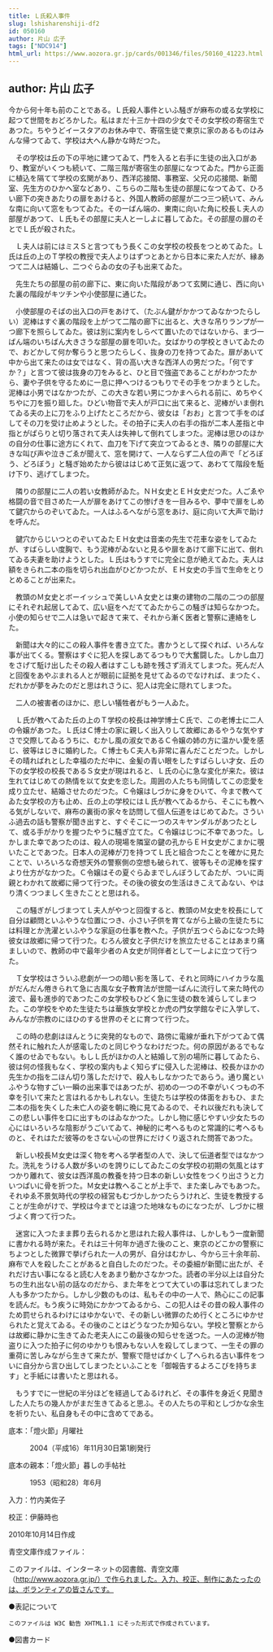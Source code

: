 ```yaml
---
title: Ｌ氏殺人事件
slug: lshisharenshiji-df2
id: 050160
author: 片山 広子
tags: ["NDC914"]
html_url: https://www.aozora.gr.jp/cards/001346/files/50160_41223.html
---
```


## author: 片山 広子

今から何十年も前のことである。Ｌ氏殺人事件といふ騒ぎが麻布の或る女学校に起つて世間をおどろかした。私はまだ十三か十四の少女でその女学校の寄宿生であつた。ちやうどイースタアのお休み中で、寄宿生徒で東京に家のあるものはみんな帰つてゐて、学校は大へん静かな時だつた。

　その学校は丘の下の平地に建つてゐて、門を入ると右手に生徒の出入口があり、教室がいくつも続いて、二階三階が寄宿生の部屋になつてゐた。門から正面に植込を隔てて学校の玄関があり、西洋応接間、事務室、父兄の応接間、新聞室、先生方のひかへ室などあり、こちらの二階も生徒の部屋になつてゐて、ひろい廊下の突きあたりの扉をあけると、外国人教師の部屋が二つ三つ続いて、みんな南に向いて窓をもつてゐた。その一ばん端の、東南に向いた角に校長Ｌ夫人の部屋があつて、Ｌ氏もその部屋に夫人と一しよに暮してゐた。その部屋の扉のそとでＬ氏が殺された。

　Ｌ夫人は前にはミスＳと言つてもう長くこの女学校の校長をつとめてゐた。Ｌ氏は丘の上のＴ学校の教授で夫人よりはずつとあとから日本に来た人だが、縁あつて二人は結婚し、二つぐらゐの女の子も出来てゐた。

　先生たちの部屋の前の廊下に、東に向いた階段があつて玄関に通じ、西に向いた裏の階段がキツチンや小使部屋に通じた。

　小使部屋のそばの出入口の戸をあけて、（たぶん鍵がかかつてゐなかつたらしい）泥棒はすぐ裏の階段を上がつて二階の廊下に出ると、大きな吊りランプが一つ廊下を照らしてゐた。彼は別に案内をしらべて置いたのではないから、まづ一ばん端のいちばん大きさうな部屋の扉を叩いた。女ばかりの学校ときいてゐたので、おどかして何か奪らうと思つたらしく、抜身の刀を持つてゐた。扉があいて中から出て来たのは女ではなく、背の高い大きな西洋人の男だつた。「何ですか？」と言つて彼は抜身の刀をみると、ひと目で強盗であることがわかつたから、妻や子供を守るために一息に押へつけるつもりでその手をつかまうとした。泥棒は小男ではなかつたが、この大きな若い男につかまへられる前に、めちやくちやに刀を振り廻した。ひどい物音で夫人が戸口に出て来ると、泥棒がいま倒れてゐる夫の上に刀をふり上げたところだから、彼女は「おお」と言つて手をのばしてその刀を受け止めようとした。その拍子に夫人の右手の指が二本人差指と中指とがぱらりと切り落されて夫人は失神して倒れてしまつた。泥棒は思ひのほかの自分の仕事に途方にくれて、血刀を下げて突立つてゐるとき、隣りの部屋に大きな叫び声や泣きごゑが聞えて、窓を開けて、一人ならず二人位の声で「どろぼう、どろぼう」と騒ぎ始めたから彼ははじめて正気に返つて、あわてて階段を駈け下り、逃げてしまつた。

　隣りの部屋に二人の若い女教師がゐた。ＮＨ女史とＥＨ女史だつた。人ごゑや格闘の音で目さめた一人が扉をあけてこの惨げきを一目みるや、夢中で扉をしめて鍵穴からのぞいてゐた。一人はふるへながら窓をあけ、庭に向いて大声で助けを呼んだ。

　鍵穴からじいつとのぞいてゐたＥＨ女史は音楽の先生で花車な姿をしてゐたが、すばらしい度胸で、もう泥棒がゐないと見るや扉をあけて廊下に出て、倒れてゐる夫妻を助けようとした。Ｌ氏はもうすでに完全に息が絶えてゐた。夫人は額をきられ二本の指を切られ出血がひどかつたが、ＥＨ女史の手当で生命をとりとめることが出来た。

　教頭のＭ女史とボーイッシュで美しいＡ女史とは東の建物の二階の二つの部屋にそれぞれ起居してゐて、広い庭をへだててゐたからこの騒ぎは知らなかつた。小使の知らせで二人は急いで起きて来て、それから漸く医者と警察に連絡をした。

　新聞は大々的にこの殺人事件を書き立てた。書かうとして探ぐれば、いろんな事が出てくる。警察はすぐに犯人を探しあてるつもりで大奮闘した。しかし血刀をさげて駈け出したその殺人者はすこしも跡を残さず消えてしまつた。死んだ人と回復をあやぶまれる人とが眼前に証拠を見せてゐるのでなければ、まつたく、だれかが夢をみたのだと思はれさうに、犯人は完全に隠れてしまつた。

　二人の被害者のほかに、悲しい犠牲者がもう一人ゐた。

　Ｌ氏が教へてゐた丘の上のＴ学校の校長は神学博士Ｃ氏で、この老博士に二人の令嬢があつた。Ｌ氏はＣ博士の家に親しく出入りして故郷にあるやうな気やすさで交際してゐるうちに、むかし風の淑女であるＣ令嬢の姉の方に温かい愛を感じ、彼等はじきに婚約した。Ｃ博士もＣ夫人も非常に喜んだことだつた。しかしその晴ればれとした幸福のただ中に、金髪の青い眼をしたすばらしい才女、丘の下の女学校の校長であるＳ女史が現はれると、Ｌ氏の心に急な変化が来た。彼は生れてはじめての熱情を以て女史を恋した。周囲の人たちも同情してこの恋愛を成り立たせ、結婚させたのだつた。Ｃ令嬢はしづかに身をひいて、今まで教へてゐた女学校の方も止め、丘の上の学校にはＬ氏が教へてゐるから、そこにも教へる気がしないで、麻布の裏街の家々を訪問して個人伝道をはじめてゐた。さういふ過去の話も警察が聞き出すと、すぐそこに一つのスキヤンダルがあつたとして、或る手がかりを握つたやうに騒ぎ立てた。Ｃ令嬢はじつに不幸であつた。しかしまた幸であつたのは、殺人の現場を隣室の鍵の孔からＥＨ女史がこまかに覗いたことであつた。日本人の泥棒が刀を持つてＬ氏と組合つたことを確かに見たことで、いろいろな奇想天外の警察側の空想も破られて、彼等もその泥棒を探すより仕方がなかつた。Ｃ令嬢はその夏ぐらゐまでしんぼうしてゐたが、ついに両親とわかれて故郷に帰つて行つた。その後の彼女の生活はきこえてゐない、やはり清くつつましく生きたことと思はれる。

　この騒ぎがしづまつてＬ夫人がやつと回復すると、教頭のＭ女史を校長にして自分は顧問といふやうな位置につき、小さい子供を育てながら上級の生徒たちには料理とか洗濯といふやうな家庭の仕事を教へた。子供が五つぐらゐになつた時彼女は故郷に帰つて行つた。むろん彼女と子供だけを旅立たせることはあまり痛ましいので、教師の中で最年少者のＡ女史が同伴者として一しよに立つて行つた。

　Ｔ女学校はさういふ悲劇が一つの暗い影を落して、それと同時にハイカラな風がだんだん倦きられて急に古風な女子教育法が世間一ぱんに流行して来た時代の波で、最も進歩的であつたこの女学校もひどく急に生徒の数を減らしてしまつた。この学校をやめた生徒たちは華族女学校とか虎の門女学館なぞに入学して、みんなが宗教のにほひのする世界のそとに育つて行つた。

　この時の悲劇はほんとうに突発的なもので、路傍に電線が垂れ下がつてゐて偶然それに触れた人が感電したのと同じやうなわけだつた。何の原因があるでもなく誰のせゐでもない。もしＬ氏がほかの人と結婚して別の場所に暮してゐたら、彼は何の怪我もなく、学校の案内もよく知らずに侵入した泥棒は、校長かほかの先生かの指を二ほん切り落しただけで、殺人もしなかつたであらう。通り魔といふやうな物すごい一瞬の出来事ではあつたが、初めの一つの不幸がいくつもの不幸を引いて来たと言はれるかもしれない。生徒たちは学校の体面をおもひ、また二本の指を失くした未亡人の姿を朝に晩に見てゐるので、それ以後だれも決してこの悲しい事件を口に出すものはゐなかつた。しかし物に感じやすい少女たちの心にはいろいろな陰影がうごいてゐて、神秘的に考へるものと常識的に考へるものと、それはただ彼等のをさない心の世界にだけくり返された問答であつた。

　新しい校長Ｍ女史は深く物を考へる学者型の人で、決して伝道者型ではなかつた。洗礼をうける人数が多いのを誇りにしてゐたこの女学校の初期の気風とはすつかり離れて、彼女は西洋風の教養を持つ日本の新しい女性をつくり出さうと力いつぱいに骨を折つた。Ｍ女史は教へることが上手で、また楽しみでもあつた。それゆゑ不景気時代の学校の経営もむづかしかつたらうけれど、生徒を教授することが生命がけで、学校は今までとは違つた地味なものになつたが、しづかに根づよく育つて行つた。

　迷宮に入つたまま葬り去られるかと思はれた殺人事件は、しかしもう一度新聞に書かれる時が来た。それは三十何年か過ぎた後のこと、東京のどこかの警察にちよつとした微罪で挙げられた一人の男が、自分はむかし、今から三十余年前、麻布で人を殺したことがあると自白したのだつた。その委細が新聞に出たが、それだけ古い事になると読む人をあまり動かさなかつた。読者の半分以上は自分たちの生れ出ない前の話なのだから、また年をとつて大ていの事は忘れてしまつた人も多かつたから。しかし少数のものは、私もその中の一人で、熱心にこの記事を読んだ。もう疾うに時効にかかつてゐるから、この犯人はその昔の殺人事件のため罰せられるわけにはゆかないで、その新しい微罪のため行くところにゆかせられたと覚えてゐる。その後のことはどうなつたか知らない。学校と警察とからは故郷に静かに生きてゐた老夫人にこの最後の知らせを送つた。一人の泥棒が物盗りに入つた拍子に何のゆかりも恨みもない人を殺してしまつて、一生その罪の重荷に苦しみながら生きて来たが、警察で隠せばかくし了へられる古い事件をついに自分から言ひ出してしまつたといふことを「御報告するよろこびを持ちます」と手紙には書いたと思はれる。

　もうすでに一世紀の半分ほどを経過してゐるけれど、その事件を身近く見聞きした人たちの幾人かがまだ生きてゐると思ふ。その人たちの平和としづかな余生を祈りたい、私自身もその中に含めてである。













底本：「燈火節」月曜社

　　　2004（平成16）年11月30日第1刷発行

底本の親本：「燈火節」暮しの手帖社

　　　1953（昭和28）年6月

入力：竹内美佐子

校正：伊藤時也

2010年10月14日作成

青空文庫作成ファイル：

このファイルは、インターネットの図書館、青空文庫（http://www.aozora.gr.jp/）で作られました。入力、校正、制作にあたったのは、ボランティアの皆さんです。











●表記について


	このファイルは W3C 勧告 XHTML1.1 にそった形式で作成されています。







●図書カード